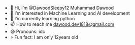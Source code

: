 - 👋 Hi, I’m @DawoodSleepy12 Muhammad Dawood
- 👀 I’m interested in Machine Learning and AI development
- 🌱 I’m currently learning python
- 📫 How to reach me dawood.dev1818@gmail.com
- 😄 Pronouns: idc
- ⚡ Fun fact: I am only 12years old
